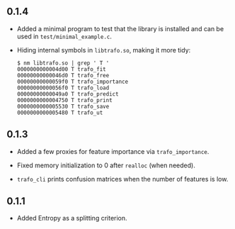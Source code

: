 ## 0.1.4

- Added a minimal program to test that the library is installed and
  can be used in `test/minimal_example.c`.

- Hiding internal symbols in `libtrafo.so`, making it more tidy:

  ```
  $ nm libtrafo.so | grep ' T '
  0000000000004d00 T trafo_fit
  00000000000046d0 T trafo_free
  00000000000059f0 T trafo_importance
  00000000000056f0 T trafo_load
  00000000000049a0 T trafo_predict
  0000000000004750 T trafo_print
  0000000000005530 T trafo_save
  0000000000005480 T trafo_ut
  ```

## 0.1.3

- Added a few proxies for feature importance via `trafo_importance`.

- Fixed memory initialization to 0 after `realloc` (when needed).

- `trafo_cli` prints confusion matrices when the number of features is low.

## 0.1.1

- Added Entropy as a splitting criterion.
